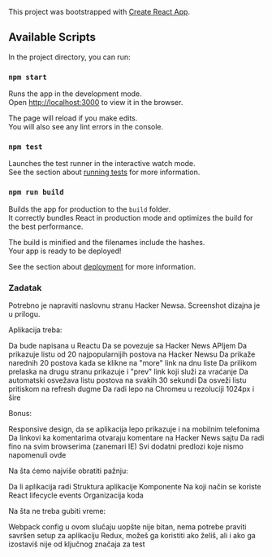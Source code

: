 This project was bootstrapped with [Create React App](https://github.com/facebook/create-react-app).

## Available Scripts

In the project directory, you can run:

### `npm start`

Runs the app in the development mode.<br>
Open [http://localhost:3000](http://localhost:3000) to view it in the browser.

The page will reload if you make edits.<br>
You will also see any lint errors in the console.

### `npm test`

Launches the test runner in the interactive watch mode.<br>
See the section about [running tests](https://facebook.github.io/create-react-app/docs/running-tests) for more information.

### `npm run build`

Builds the app for production to the `build` folder.<br>
It correctly bundles React in production mode and optimizes the build for the best performance.

The build is minified and the filenames include the hashes.<br>
Your app is ready to be deployed!

See the section about [deployment](https://facebook.github.io/create-react-app/docs/deployment) for more information.

### Zadatak

Potrebno je napraviti naslovnu stranu Hacker Newsa. Screenshot dizajna je u prilogu.

Aplikacija treba:

Da bude napisana u Reactu
Da se povezuje sa Hacker News APIjem
Da prikazuje listu od 20 najpopularnijih postova na Hacker Newsu
Da prikaže narednih 20 postova kada se klikne na "more" link na dnu liste
Da prilikom prelaska na drugu stranu prikazuje i "prev" link koji služi za vraćanje
Da automatski osvežava listu postova na svakih 30 sekundi
Da osveži listu pritiskom na refresh dugme
Da radi lepo na Chromeu u rezoluciji 1024px i šire

Bonus:

Responsive design, da se aplikacija lepo prikazuje i na mobilnim telefonima
Da linkovi ka komentarima otvaraju komentare na Hacker News sajtu
Da radi fino na svim browserima (zanemari IE)
Svi dodatni predlozi koje nismo napomenuli ovde

Na šta ćemo najviše obratiti pažnju:

Da li aplikacija radi
Struktura aplikacije
Komponente
Na koji način se koriste React lifecycle events
Organizacija koda

Na šta ne treba gubiti vreme:

Webpack config u ovom slučaju uopšte nije bitan, nema potrebe praviti savršen setup za aplikaciju
Redux, možeš ga koristiti ako želiš, ali i ako ga izostaviš nije od ključnog značaja za test
